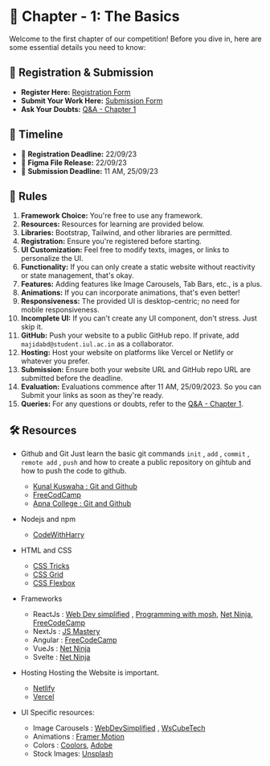 
# 📘 Chapter - 1: The Basics

Welcome to the first chapter of our competition! Before you dive in, here are some essential details you need to know:

## 📝 Registration & Submission

- **Register Here:** [Registration Form](https://forms.gle/rJv3g4zGphQNvimB9)
- **Submit Your Work Here:** [Submission Form](https://forms.gle/vc52VqbQyb2CQjdd9)
- **Ask Your Doubts:** [Q&A - Chapter 1](https://github.com/codeclubiul/webweavers/issues/2)

## 📅 Timeline

- 📌 **Registration Deadline:** 22/09/23
- 📁 **Figma File Release:** 22/09/23
- 🚀 **Submission Deadline:** 11 AM, 25/09/23

## 📜 Rules

1. **Framework Choice:** You're free to use any framework.
2. **Resources:** Resources for learning are provided below.
3. **Libraries:** Bootstrap, Tailwind, and other libraries are permitted.
4. **Registration:** Ensure you're registered before starting.
5. **UI Customization:** Feel free to modify texts, images, or links to personalize the UI.
6. **Functionality:** If you can only create a static website without reactivity or state management, that's okay.
7. **Features:** Adding features like Image Carousels, Tab Bars, etc., is a plus.
8. **Animations:** If you can incorporate animations, that's even better!
9. **Responsiveness:** The provided UI is desktop-centric; no need for mobile responsiveness.
10. **Incomplete UI:** If you can't create any UI component, don't stress. Just skip it.
11. **GitHub:** Push your website to a public GitHub repo. If private, add `majidabd@student.iul.ac.in` as a collaborator.
12. **Hosting:** Host your website on platforms like Vercel or Netlify or whatever you prefer.
13. **Submission:** Ensure both your website URL and GitHub repo URL are submitted before the deadline.
14. **Evaluation:** Evaluations commence after 11 AM, 25/09/2023. So you can Submit your links as soon as they're ready.
15. **Queries:** For any questions or doubts, refer to the [Q&A - Chapter 1](https://github.com/codeclubiul/webweavers/issues/2).

## 🛠 Resources

- Github and Git
  Just learn the basic git commands `init` , `add` , `commit` , `remote add` , `push` and how to create a public repository on gihtub and how to push the code to github.

  - [Kunal Kuswaha : Git and Github](https://youtu.be/apGV9Kg7ics)
  - [FreeCodCamp](https://www.freecodecamp.org/news/learn-the-basics-of-git-in-under-10-minutes-da548267cc91/)
  - [Apna College : Git and Github](https://youtu.be/Ez8F0nW6S-w)

- Nodejs and npm
  - [CodeWithHarry](https://youtu.be/nSFe1-kpfbQ)

- HTML and CSS
  - [CSS Tricks](https://css-tricks.com/)
  - [CSS Grid](https://www.youtube.com/watch?v=0xMQfnTU6oo&t=536s)
  - [CSS Flexbox](https://www.youtube.com/watch?v=fYq5PXgSsbE)

- Frameworks
  - ReactJs : [Web Dev simplified](https://youtu.be/Rh3tobg7hEo) , [Programming with mosh](https://youtu.be/SqcY0GlETPk), [Net Ninja](https://www.youtube.com/watch?v=j942wKiXFu8&list=PL4cUxeGkcC9gZD-Tvwfod2gaISzfRiP9d), [FreeCodeCamp](https://www.youtube.com/watch?v=bMknfKXIFA8&t=16905s)
  - NextJs : [JS Mastery](https://www.youtube.com/watch?v=wm5gMKuwSYk&t=164s)
  - Angular : [FreeCodeCamp](https://www.youtube.com/watch?v=3qBXWUpoPHo)
  - VueJs : [Net Ninja](https://www.youtube.com/watch?v=YrxBCBibVo0&list=PL4cUxeGkcC9hYYGbV60Vq3IXYNfDk8At1)
  - Svelte : [Net Ninja](https://www.youtube.com/watch?v=zojEMeQGGHs&list=PL4cUxeGkcC9hlbrVO_2QFVqVPhlZmz7tO)

- Hosting
  Hosting the Website is important.
  - [Netlify](https://youtu.be/i9qCmQ2EeUA)
  - [Vercel](https://vercel.com/)

- UI Specific resources:
  - Image Carousels : [WebDevSimplified](https://youtu.be/9HcxHDS2w1s) , [WsCubeTech](https://youtu.be/Emrbhrhp6BU)
  - Animations : [Framer Motion](https://www.framer.com/motion/)
  - Colors : [Coolors](https://coolors.co/), [Adobe](https://color.adobe.com/create/color-wheel)
  - Stock Images: [Unsplash](https://unsplash.com/)
